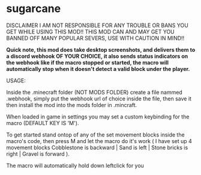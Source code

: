 # sugarcane

DISCLAIMER I AM NOT RESPONSIBLE FOR ANY TROUBLE OR BANS YOU GET WHILE USING THIS MOD!!
THIS MOD CAN AND MAY GET YOU BANNED OFF MANY POPULAR SEVERS, USE WITH CAUTION IN MIND!!

**Quick note, this mod does take desktop screenshots, and delivers them to a discord webhook OF YOUR CHOICE, it also sends status indicators on the webhook like if the macro stopped or started, the macro will automatically stop when it doesn't detect a valid block under the player.**

USAGE:

Inside the .minecraft folder (NOT MODS FOLDER) create a file nammed .webhook, simply put the webhook url of choice inside the file, then save it then install the mod into the mods folder in .mincraft.

When loaded in game in settings you may set a custom keybinding for the macro (DEFAULT KEY IS 'M').

To get started stand ontop of any of the set movement blocks inside the macro's code, then press M and let the macro do it's work ( I have set up 4 movement blocks Cobblestone is backward | Sand is left | Stone bricks is right | Gravel is forward ).

The macro will automatically hold down leftclick for you
